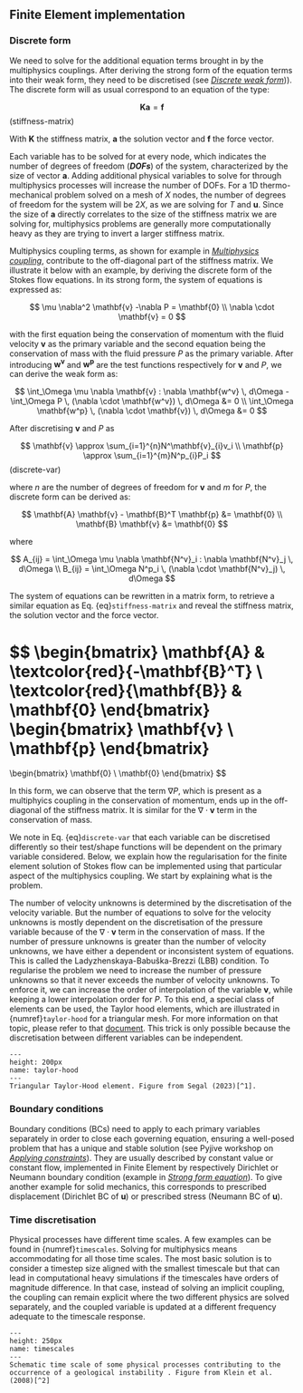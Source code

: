 ## Finite Element implementation

### Discrete form

We need to solve for the additional equation terms brought in by the multiphysics couplings.
After deriving the strong form of the equation terms into their weak form, they need to be discretised (see [<em>Discrete weak form</em>](../../introduction/discrete.ipynb#discrete-weak-form))).
The discrete form will as usual correspond to an equation of the type:

$$
\mathbf{K} \mathbf{a} = \mathbf{f}
$$ (stiffness-matrix)

With $\mathbf{K}$ the stiffness matrix, $\mathbf{a}$ the solution vector and $\mathbf{f}$ the force vector.

Each variable has to be solved for at every node, which indicates the number of degrees of freedom (***DOFs***) of the system, characterized by the size of vector $\mathbf{a}$.
Adding additional physical variables to solve for through multiphysics processes will increase the number of DOFs. For a 1D thermo-mechanical problem solved on a mesh of $X$ nodes, the number of degrees of freedom for the system will be 2$X$, as we are solving for $T$ and $\mathbf{u}$.
Since the size of $\mathbf{a}$ directly correlates to the size of the stiffness matrix we are solving for, multiphysics problems are generally more computationally heavy as they are trying to invert a larger stiffness matrix.

Multiphysics coupling terms, as shown for example in [<em>Multiphysics coupling</em>](./key_concepts.md#multiphysics-coupling), contribute to the off-diagonal part of the stiffness matrix. We illustrate it below with an example, by deriving the discrete form of the Stokes flow equations. In its strong form, the system of equations is expressed as:

$$
\mu \nabla^2 \mathbf{v} -\nabla P = \mathbf{0} \\
\nabla \cdot \mathbf{v} = 0
$$

with the first equation being the conservation of momentum with the fluid velocity $\mathbf{v}$ as the primary variable and the second equation being the conservation of mass with the fluid pressure $P$ as the primary variable.
After introducing $\mathbf{w^v}$ and $\mathbf{w^p}$ are the test functions respectively for $\mathbf{v}$ and $P$, we can derive the weak form as:

$$
\int_\Omega \mu \nabla \mathbf{v} : \nabla \mathbf{w^v} \, d\Omega - \int_\Omega P \, (\nabla \cdot \mathbf{w^v}) \, d\Omega &= 0 \\
\int_\Omega \mathbf{w^p} \, (\nabla \cdot \mathbf{v}) \, d\Omega &= 0
$$

After discretising $\mathbf{v}$ and $P$ as

$$
\mathbf{v} \approx \sum_{i=1}^{n}N^\mathbf{v}_{i}v_i \\
\mathbf{p} \approx \sum_{i=1}^{m}N^p_{i}P_i
$$ (discrete-var)

where $n$ are the number of degrees of freedom for $\mathbf{v}$ and $m$ for $P$, the discrete form can be derived as:

$$
\mathbf{A} \mathbf{v} - \mathbf{B}^T \mathbf{p} &= \mathbf{0} \\
\mathbf{B} \mathbf{v} &= \mathbf{0}
$$

where

$$
A_{ij} = \int_\Omega \mu \nabla \mathbf{N^v}_i : \nabla \mathbf{N^v}_j \, d\Omega \\
B_{ij} = \int_\Omega N^p_i \, (\nabla \cdot \mathbf{N^v}_j) \, d\Omega
$$

The system of equations can be rewritten in a matrix form, to retrieve a similar equation as Eq. {eq}`stiffness-matrix` and reveal the stiffness matrix, the solution vector and the force vector.

$$
\begin{bmatrix}
\mathbf{A} & \textcolor{red}{-\mathbf{B}^T} \\
\textcolor{red}{\mathbf{B}} & \mathbf{0}
\end{bmatrix}
\begin{bmatrix}
\mathbf{v} \\
\mathbf{p}
\end{bmatrix}
=
\begin{bmatrix}
\mathbf{0} \\
\mathbf{0}
\end{bmatrix}
$$

In this form, we can observe that the term $\nabla P$, which is present as a multiphyics coupling in the conservation of momentum, ends up in the off-diagonal of the stiffness matrix. It is similar for the $\nabla \cdot \mathbf{v}$ term in the conservation of mass.

We note in Eq. {eq}`discrete-var` that each variable can be discretised differently so their test/shape functions will be dependent on the primary variable considered. Below, we explain how the regularisation for the finite element solution of Stokes flow can be implemented using that particular aspect of the multiphysics coupling. We start by explaining what is the problem.

The number of velocity unknowns is determined by the discretisation of the velocity variable. But the number of equations to solve for the velocity unknowns is mostly dependent on the discretisation of the pressure variable because of the $\nabla \cdot \mathbf{v}$ term in the conservation of mass.
If the number of pressure unknowns is greater than the number of velocity unknowns, we have either a dependent or inconsistent system of equations. This is called the Ladyzhenskaya-Babuška-Brezzi (LBB) condition. To regularise the problem we need to increase the number of pressure unknowns so that it never exceeds the  number of velocity unknowns. To enforce it, we can increase the order of interpolation of the variable $\mathbf{v}$, while keeping a lower interpolation order for $P$.
To this end, a special class of elements can be used, the Taylor hood elements, which are illustrated in {numref}`taylor-hood` for a triangular mesh. For more information on that topic, please refer to that [document](https://homepage.tudelft.nl/d2b4e/burgers/fem_notes.pdf).
This trick is only possible because the discretisation between different variables can be independent.

```{figure} ./figures/taylor-hood_element.png
---
height: 200px
name: taylor-hood
---
Triangular Taylor-Hood element. Figure from Segal (2023)[^1].
```

### Boundary conditions

Boundary conditions (BCs) need to apply to each primary variables separately in order to close each governing equation, ensuring a well-posed problem that has a unique and stable solution (see Pyjive workshop on [<em>Applying constraints</em>](../../continuum_linear/Exercises/pyjive_constraints.ipynb)). They are usually described by constant value or constant flow, implemented in Finite Element by respectively Dirichlet or Neumann boundary condition (example in [<em>Strong form equation</em>](../../introduction/poisson2d.md#strong-form-equation)). To give another example for solid mechanics, this corresponds to prescribed displacement (Dirichlet BC of $\mathbf{u}$) or prescribed stress (Neumann BC of $\mathbf{u}$).

### Time discretisation

Physical processes have different time scales. A few examples can be found in {numref}`timescales`. Solving for multiphysics means accommodating for all those time scales. The most basic solution is to consider a timestep size aligned with the smallest timescale but that can lead in computational heavy simulations if the timescales have orders of magnitude difference. In that case, instead of solving an implicit coupling, the coupling can remain explicit where the two different physics are solved separately, and the coupled variable is updated at a different frequency adequate to the timescale response.

```{figure} ./figures/timescales.png
---
height: 250px
name: timescales
---
Schematic time scale of some physical processes contributing to the occurrence of a geological instability . Figure from Klein et al. (2008)[^2]
```

[^1]: [Segal, A. (2023) Finite element methods for the incompressible Navier-Stokes equations](https://homepage.tudelft.nl/d2b4e/burgers/fem_notes.pdf)
[^2]: [Klein, E. et al. (2008). Global monitoring strategy applied to ground failure hazards. In Proc. of the 10th International Symposium on Landslides and Engineered Slopes.](https://www.researchgate.net/publication/258120654_Global_monitoring_strategy_applied_to_ground_failure_hazards)
